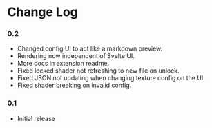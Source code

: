 # Change Log

### 0.2

- Changed config UI to act like a markdown preview.
- Rendering now independent of Svelte UI.
- More docs in extension readme.
- Fixed locked shader not refreshing to new file on unlock.
- Fixed JSON not updating when changing texture config on the UI.
- Fixed shader breaking on invalid config.

### 0.1
- Initial release